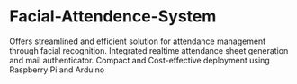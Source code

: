# Facial-Attendence-System

Offers streamlined and efficient solution for attendance management through facial recognition. Integrated realtime attendance sheet generation and mail authenticator. Compact and Cost-effective deployment using Raspberry Pi and Arduino
